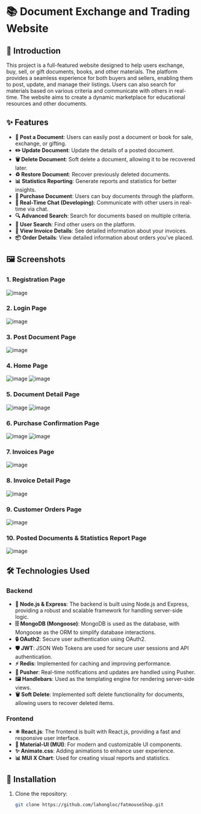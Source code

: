 # 📚 Document Exchange and Trading Website

## 📖 Introduction
This project is a full-featured website designed to help users exchange, buy, sell, or gift documents, books, and other materials. The platform provides a seamless experience for both buyers and sellers, enabling them to post, update, and manage their listings. Users can also search for materials based on various criteria and communicate with others in real-time. The website aims to create a dynamic marketplace for educational resources and other documents.

## ✨ Features
- **📝 Post a Document**: Users can easily post a document or book for sale, exchange, or gifting.
- **✏️ Update Document**: Update the details of a posted document.
- **🗑️ Delete Document**: Soft delete a document, allowing it to be recovered later.
- **♻️ Restore Document**: Recover previously deleted documents.
- **📊 Statistics Reporting**: Generate reports and statistics for better insights.
- **🛒 Purchase Document**: Users can buy documents through the platform.
- **💬 Real-Time Chat (Developing)**: Communicate with other users in real-time via chat.
- **🔍 Advanced Search**: Search for documents based on multiple criteria.
- **👥 User Search**: Find other users on the platform.
- **📄 View Invoice Details**: See detailed information about your invoices.
- **📦 Order Details**: View detailed information about orders you've placed.

## 🖼️ Screenshots

### 1. Registration Page
![image](https://github.com/user-attachments/assets/6f73b7b4-9e70-4f3c-863f-7837c6f3f4ce)

### 2. Login Page
![image](https://github.com/user-attachments/assets/cc5f03f9-bf94-45c4-a66b-73993781675e)

### 3. Post Document Page
![image](https://github.com/user-attachments/assets/00274ff8-a630-4aa1-8da2-444f5c6195c0)

### 4. Home Page
![image](https://github.com/user-attachments/assets/a077eee2-0f2e-430e-abac-7a1330127d29)
![image](https://github.com/user-attachments/assets/1f9c97ec-2767-4c2c-bab6-b61f32a5114f)

### 5. Document Detail Page
![image](https://github.com/user-attachments/assets/2e535fdd-6b62-4181-9fb6-6118e0be70d8)
![image](https://github.com/user-attachments/assets/61babf7d-e679-41f5-85e5-c097c861e6ab)

### 6. Purchase Confirmation Page
![image](https://github.com/user-attachments/assets/39fcf966-04c8-4e41-929a-f01221d976cd)
![image](https://github.com/user-attachments/assets/63225d7d-bbcf-4152-9f8b-637846a9d1cb)

### 7. Invoices Page
![image](https://github.com/user-attachments/assets/07c6c0a1-4cf0-470f-b2ce-968752f70de3)

### 8. Invoice Detail Page
![image](https://github.com/user-attachments/assets/fd580885-c282-4a34-a6cb-f4ccf0df9525)

### 9. Customer Orders Page
![image](https://github.com/user-attachments/assets/7835dd57-0732-45f0-b140-b027228875ca)

### 10. Posted Documents & Statistics Report Page
![image](https://github.com/user-attachments/assets/356732cb-6250-461b-8091-82920c973571)

## 🛠️ Technologies Used

### Backend
- **🚀 Node.js & Express**: The backend is built using Node.js and Express, providing a robust and scalable framework for handling server-side logic.
- **🗄️ MongoDB (Mongoose)**: MongoDB is used as the database, with Mongoose as the ORM to simplify database interactions.
- **🔒 OAuth2**: Secure user authentication using OAuth2.
- **🛡️ JWT**: JSON Web Tokens are used for secure user sessions and API authentication.
- **⚡ Redis**: Implemented for caching and improving performance.
- **📡 Pusher**: Real-time notifications and updates are handled using Pusher.
- **🖼️ Handlebars**: Used as the templating engine for rendering server-side views.
- **🗑️ Soft Delete**: Implemented soft delete functionality for documents, allowing users to recover deleted items.

### Frontend
- **⚛️ React.js**: The frontend is built with React.js, providing a fast and responsive user interface.
- **🎨 Material-UI (MUI)**: For modern and customizable UI components.
- **✨ Animate.css**: Adding animations to enhance user experience.
- **📊 MUI X Chart**: Used for creating visual reports and statistics.

## 🚀 Installation

1. Clone the repository:
   ```bash
   git clone https://github.com/lahongloc/fatmouseShop.git
